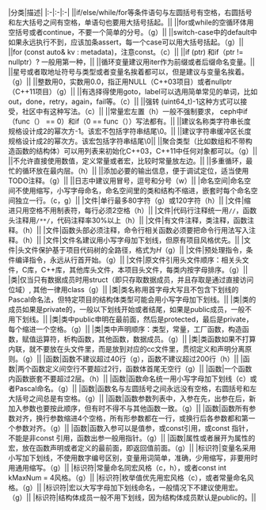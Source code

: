|分类|描述|
|:-|:-|:-|
||if/else/while/for等条件语句与左圆括号有空格，右圆括号和左大括号之间有空格，单语句也要用大括号括起。||
||for或while的空循环体用空括号或者continue，不要一个简单的分号。（g）||
||switch-case中的default中如果永远执行不到，应该加条assert，每一个case可以用大括号括起。（g）||
||for (const auto& kv : metadata)，注意const。（c）||
||if (ptr) 和if（ptr != nullptr）? 一般用第一种，||
||循环变量建议用iter作为前缀或者后缀命名变量。||
||星号或者取地址符号与类型或者变量名挨着都可以，但是建议与变量名挨着。（g）||
||整数用0，实数用0.0，指正用NULL（C++03项目）或者nullptr（C++11项目）（g）||
||有选择得使用goto，label可以选用简单常见的单词，比如out，done，retry，again，fail等。（c）||
||强转 (uint64_t)-1这种方式可以接受，社区中有这种写法。（c）||
||常量宏左置（h）一般不强制要求， ceph中if（func（） == 0）和if（0 == func（））写法都有。||
||建议名称类字符串长度规格设计成2的幂次方-1。该宏不包括字符串结尾\0。||
||建议字符串缓冲区长度规格设计成2的幂次方。该宏包括字符串结尾\0||
||聚合类型（比如数组和不带构造函数的结构体）可以用列表来初始化C++03，C++11中任何对象都可以。（g）||
||不允许直接使用数值，定义常量或者宏，比较时常量放左边。||
||多重循环，最忙的循环放在最内层。（h）||
||添加必要的输出信息，便于调试定位，适当使用TODO注释。（g）||
||日志中建议用冒号，逗号和分号（w）|| 
|命名空间|命名空间不使用缩写，小写字母命名，命名空间里的类和结构不缩进，嵌套时每个命名空间独立一行。（c，g）||
|文件|单行最多80字符（g）或120字符（h）||
|文件|缩进只用空格不用制表符，每行必须2空格（h）||
|文件|代码行注释统一用`//`，函数头注释用`/**/`，代码注释率30%以上（h）||
|文件|有文件注释，类注释，函数注释。（h）||
|文件|函数头部必须注释，命令行相关函数必须要把命令行用法写入注释。（h）||
|文件|文件名建议用小写字母加下划线，但原有项目风格优先。||
|文件|头文件保护基于项目代码树的全路径，格式为<PROJECT>_<PATH>_<FILE>_H_（g）||
|文件|预处理指令，条件编译指令，永远从行首开始。（g）||
|文件|原文件引用头文件顺序：相关头文件，C库，C++库，其他库头文件，本项目头文件，每类内按字母排序。（g）||  
|类|仅当只有数据成员时用struct（即只存取数据成员，并且存取是通过直接访问位域）, 其他一律用class（g）||
|类|类名称用首字母大写且不包含下划线的Pascal命名法，但特定项目的结构体类型可能会用小写字母加下划线。||
|类|类的成员如果是private的，一般以下划线开始或者结尾，如果是public成员，一般不用下划线。||
|类|类中public申明在最前面，然后是protected，最后是private，每个缩进一个空格。（g）||
|类|类中声明顺序：类型，常量，工厂函数，构造函数，赋值运算符，析构函数，其他函数，数据成员。（g）||
|类|类函数如果不打算内联，就不要放在头文件里，而是放到对应的cc文件里，贯彻定义和声明分离原则。（g）||
|函数|函数不建议超过40行（g），函数不建议超过200行（h）||
|函数|两个函数定义间空行不要超过2行，函数体首尾无空行（g）||
|函数|一个函数内函数嵌套不要超过2层。（h）||
|函数|函数命名统一用小写字母加下划线（c）或者Pascal命名。（g）||
|函数|函数名与左圆括号之间永远没有空格，右圆括号和左大括号之间总是有空格。（g）||
|函数|函数参数列表中，入参在先，出参在后，新加入参数也要按此顺序，但有时不得不与其他函数一致。（g）||
|函数|函数所有参数对齐，换行参数缩进4个空格，所有形参数都在一行，或换行后各参数都和第一个参数对齐。（g）||
|函数|函数入参可以是值参，或const引用，或const 指针，不能是非const 引用，函数出参一般用指针。（g）||
|函数|属性或者展开为属性的宏，放在函数声明或者定义的最前面，即返回值前面。（g）||
|标识符|变量名采用小写加下划线，不使用数字编号区别，变量用词简单，准确，少用缩写，非要用时用通用缩写。（g）||
|标识符|常量命名同宏风格（c，h），或者const int kMaxNum = 4风格。（g）||
|标识符|枚举值优先用宏风格（c），或者常量命名风格。（g）||
|标识符|宏以大写字母加下划线命名，一般情况下不建议使用宏。（g）||
|标识符|结构体成员一般不用下划线，因为结构体成员默认是public的。||
